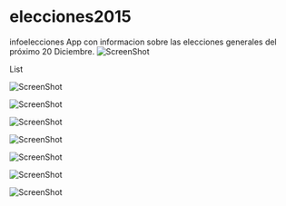 # elecciones2015
infoelecciones
App con informacion sobre las elecciones generales del próximo 20 Diciembre.
![ScreenShot](https://raw.github.com/tspeu/elecciones2015/master/www/img/demo/e0.PNG)

List

![ScreenShot](https://raw.github.com/tspeu/elecciones2015/master/www/img/demo/e.PNG)

![ScreenShot](https://raw.github.com/tspeu/elecciones2015/master/www/img/demo/e1.PNG)

![ScreenShot](https://raw.github.com/tspeu/elecciones2015/master/www/img/demo/e2.PNG)

![ScreenShot](https://raw.github.com/tspeu/elecciones2015/master/www/img/demo/e3.PNG)

![ScreenShot](https://raw.github.com/tspeu/elecciones2015/master/www/img/demo/e4.PNG)

![ScreenShot](https://raw.github.com/tspeu/elecciones2015/master/www/img/demo/e5.PNG)

![ScreenShot](https://raw.github.com/tspeu/elecciones2015/master/www/img/demo/e6.PNG)


